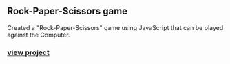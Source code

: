 <h2>Rock-Paper-Scissors game</h2>
<p>Created a "Rock-Paper-Scissors" game using JavaScript that can be played against the Computer.</p>
<h3><a href="https://vjharan.github.io/Rock_Paper_Scissors_game/">view project</a></h3>
